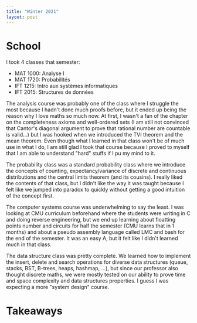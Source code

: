 ```yaml
---
title: "Winter 2021"
layout: post 
---
```


# School

I took 4 classes that semester:

- MAT 1000: Analyse I
- MAT 1720: Probabilités
- IFT 1215: Intro aux systèmes informatiques
- IFT 2015: Structures de données

The analysis course was probably one of the class where I struggle the most 
because I hadn't done much proofs before, but it ended up being the reason 
why I love maths so much now. At first, I wasn't a fan of the chapter on 
the completeness axioms and well-ordered sets (I am still not convinced that
Cantor's diagonal argument to prove that rational number are countable is valid...)
but I was hooked when we introduced the TVI theorem and the mean theorem.
Even though what I learned in that class won't be of much use in what I do, I
am still glad I took that course because I proved to myself that I am 
able to understand "hard" stuffs if I pu my mind to it.

The probability class was a standard probability class where we introduce 
the concepts of counting, expectancy/variance of discrete and continuous 
distributions and the central limits theorem (and its cousins). I really liked 
the contents of that class, but I didn't like the way it was taught because 
I felt like we jumped into paradox to quickly without getting a good intuition 
of the concept first.

The computer systems course was underwhelming to say the least. I was looking 
at CMU curriculum beforehand where the students were writing in C and doing 
reverse engineering, but we end up learning about floatting points number 
and circuits for half the semester (CMU learns that in 1 months) and 
about a pseudo assembly language called LMC and bash for the end of the semester.
It was an easy A, but it felt like I didn't learned much in that class.

The data structure class was pretty complete. We learned how to implement 
the insert, delete and search operations for diverse data structures (queue, 
stacks, BST, B-trees, heaps, hashmap, ...), but since our professor also 
thought discrete maths, we were mostly tested on our ability to prove time 
and space complexity and data structures properties. I guess I was expecting 
a more "system design" course.

# Takeaways


